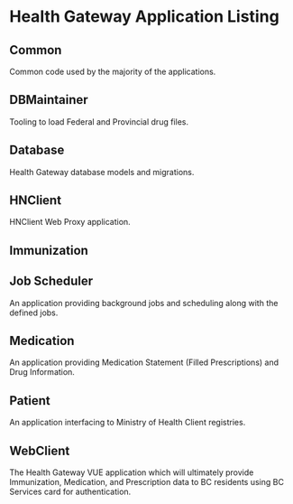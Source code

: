 # Health Gateway Application Listing 

## Common
Common code used by the majority of the applications.

## DBMaintainer
Tooling to load Federal and Provincial drug files.

## Database
Health Gateway database models and migrations.

## HNClient
HNClient Web Proxy application.

## Immunization

## Job Scheduler
An application providing background jobs and scheduling along with the defined jobs.

## Medication
An application providing Medication Statement (Filled Prescriptions) and Drug Information.

## Patient
An application interfacing to Ministry of Health Client registries.

## WebClient
The Health Gateway VUE application which will ultimately provide Immunization, Medication, and Prescription data to BC residents using BC Services card for authentication.

